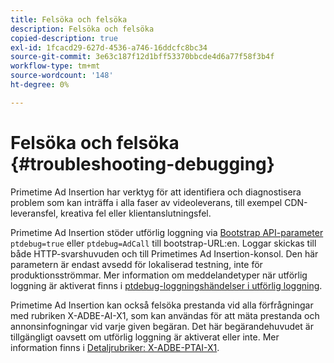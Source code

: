 ```yaml
---
title: Felsöka och felsöka
description: Felsöka och felsöka
copied-description: true
exl-id: 1fcacd29-627d-4536-a746-16ddcfc8bc34
source-git-commit: 3e63c187f12d1bff53370bbcde4d6a77f58f3b4f
workflow-type: tm+mt
source-wordcount: '148'
ht-degree: 0%

---
```


# Felsöka och felsöka {#troubleshooting-debugging}

Primetime Ad Insertion har verktyg för att identifiera och diagnostisera problem som kan inträffa i alla faser av videoleverans, till exempel CDN-leveransfel, kreativa fel eller klientanslutningsfel.

Primetime Ad Insertion stöder utförlig loggning via [Bootstrap API-parameter](/help/primetime-ad-insertion/technical-reference/bootstrap-api.md) `ptdebug=true` eller `ptdebug=AdCall` till bootstrap-URL:en. Loggar skickas till både HTTP-svarshuvuden och till Primetimes Ad Insertion-konsol. Den här parametern är endast avsedd för lokaliserad testning, inte för produktionsströmmar. Mer information om meddelandetyper när utförlig loggning är aktiverat finns i [ptdebug-loggningshändelser i utförlig loggning](verbose-logging.md#ptdebug-logging-events).

Primetime Ad Insertion kan också felsöka prestanda vid alla förfrågningar med rubriken X-ADBE-AI-X1, som kan användas för att mäta prestanda och annonsinfogningar vid varje given begäran. Det här begärandehuvudet är tillgängligt oavsett om utförlig loggning är aktiverat eller inte. Mer information finns i [Detaljrubriker: X-ADBE-PTAI-X1](debugging-headers.md).
